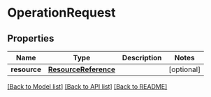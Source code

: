 # OperationRequest

## Properties
Name | Type | Description | Notes
------------ | ------------- | ------------- | -------------
**resource** | [**ResourceReference**](ResourceReference.md) |  | [optional] 

[[Back to Model list]](../README.md#documentation-for-models) [[Back to API list]](../README.md#documentation-for-api-endpoints) [[Back to README]](../README.md)

